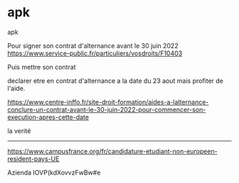 # apk
apk


Pour signer son contrat d'alternance avant le 30 juin 2022
https://www.service-public.fr/particuliers/vosdroits/F10403


Puis mettre son contrat 

declarer etre en contrat d'alternance a la date du 23 aout mais profiter de l'aide.



https://www.centre-inffo.fr/site-droit-formation/aides-a-lalternance-conclure-un-contrat-avant-le-30-juin-2022-pour-commencer-son-execution-apres-cette-date

la verité


----------------------------------------------
https://www.campusfrance.org/fr/candidature-etudiant-non-europeen-resident-pays-UE



Azienda
IOVP(kdXovvzFwBw#e
